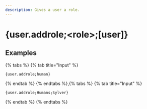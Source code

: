 ```yaml
---
description: Gives a user a role.
---
```

# {user.addrole;&lt;role>;[user]}
## Examples
{% tabs %}
{% tab title="Input" %}
```text
{user.addrole;human}
```
{% endtab %}
{% endtabs %},{% tabs %}
{% tab title="Input" %}
```text
{user.addrole;Humans;Sylver}
```
{% endtab %}
{% endtabs %}